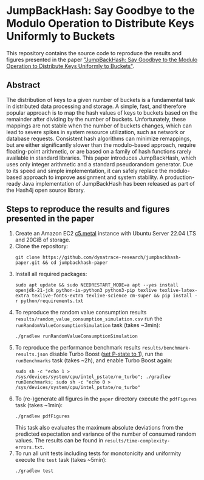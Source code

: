 # JumpBackHash: Say Goodbye to the Modulo Operation to Distribute Keys Uniformly to Buckets

This repository contains the source code to reproduce the results and figures presented in the paper ["JumpBackHash: Say Goodbye to the Modulo Operation to Distribute Keys Uniformly to Buckets"](https://arxiv.org/abs/2403.18682).

## Abstract
The distribution of keys to a given number of buckets is a fundamental task in distributed data processing and storage. A simple, fast, and therefore popular approach is to map the hash values of keys to buckets based on the remainder after dividing by the number of buckets. Unfortunately, these mappings are not stable when the number of buckets changes, which can lead to severe spikes in system resource utilization, such as network or database requests. Consistent hash algorithms can minimize remappings, but are either significantly slower than the modulo-based approach, require floating-point arithmetic, or are based on a family of hash functions rarely available in standard libraries. This paper introduces JumpBackHash, which uses only integer arithmetic and a standard pseudorandom generator. Due to its speed and simple implementation, it can safely replace the modulo-based approach to improve assignment and system stability. A production-ready Java implementation of JumpBackHash has been released as part of the Hash4j open source library.

## Steps to reproduce the results and figures presented in the paper
1. Create an Amazon EC2 [c5.metal](https://aws.amazon.com/ec2/instance-types/c5/) instance with Ubuntu Server 22.04 LTS and 20GiB of storage.
2. Clone the repository:
   ```
   git clone https://github.com/dynatrace-research/jumpbackhash-paper.git && cd jumpbackhash-paper
   ```
3. Install all required packages:
   ```
   sudo apt update && sudo NEEDRESTART_MODE=a apt --yes install openjdk-21-jdk python-is-python3 python3-pip texlive texlive-latex-extra texlive-fonts-extra texlive-science cm-super && pip install -r python/requirements.txt
   ```
4. To reproduce the random value consumption results `results/random_value_consumption_simulation.csv` run the `runRandomValueConsumptionSimulation` task (takes ~3min):
   ```
   ./gradlew runRandomValueConsumptionSimulation
   ```
5. To reproduce the performance benchmark results `results/benchmark-results.json` disable Turbo Boost ([set P-state to 1](https://docs.aws.amazon.com/AWSEC2/latest/UserGuide/processor_state_control.html)), run the `runBenchmarks` task (takes ~2h), and enable Turbo Boost again:
   ```
   sudo sh -c "echo 1 > /sys/devices/system/cpu/intel_pstate/no_turbo"; ./gradlew runBenchmarks; sudo sh -c "echo 0 > /sys/devices/system/cpu/intel_pstate/no_turbo"
   ```
6. To (re-)generate all figures in the `paper` directory execute the `pdfFigures` task (takes ~1min):
   ```
   ./gradlew pdfFigures
   ```
   This task also evaluates the maximum absolute deviations from the predicted expectation and variance of the number of consumed random values. The results can be found in `results/time-complexity-errors.txt`.
7. To run all unit tests including tests for monotonicity and uniformity execute the `test` task (takes ~5min):
   ```
   ./gradlew test
   ```
 
